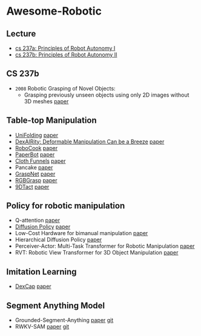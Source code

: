 # Awesome-Robotic
## Lecture
- [cs 237a: Principles of Robot Autonomy I](https://stanfordasl.github.io/PoRA-I/aa274a_aut2223/)
- [cs 237b: Principles of Robot Autonomy II](http://web.stanford.edu/class/cs237b/)

## CS 237b
- `2008` Robotic Grasping of Novel Objects:
  - Grasping previously unseen objects using only 2D images without 3D meshes [paper](https://proceedings.neurips.cc/paper_files/paper/2006/file/22722a343513ed45f14905eb07621686-Paper.pdf)

## Table-top Manipulation
- [UniFolding](https://unifolding.robotflow.ai/) [paper](https://arxiv.org/abs/2311.01267)
- [DexAIRity: Deformable Manipulation Can be a Breeze](https://dextairity.cs.columbia.edu) [paper](https://arxiv.org/abs/2203.01197)
- [RoboCook](https://hshi74.github.io/robocook/) [paper](https://arxiv.org/abs/2306.14447)
- [PaperBot](https://paperbot.cs.columbia.edu/) [paper](https://arxiv.org/abs/2403.09566)
- [Cloth Funnels](https://clothfunnels.cs.columbia.edu/) [paper](https://ieeexplore.ieee.org/abstract/document/10161546)
- Pancake [paper](https://arxiv.org/abs/2407.01755)
- [GraspNet](https://graspnet.net/anygrasp.html) [paper](https://arxiv.org/abs/2212.08333)
- [RGBGrasp](https://sites.google.com/view/rgbgrasp) [paper](https://arxiv.org/abs/2311.16592)
- [9DTact](https://linchangyi1.github.io/9DTact/) [paper](https://arxiv.org/abs/2308.14277)

## Policy for robotic manipulation

- Q-attention [paper](http://arxiv.org/abs/2105.14829)
- [Diffusion Policy](https://diffusion-policy.cs.columbia.edu/) [paper](http://arxiv.org/abs/2303.04137)
- Low-Cost Hardware for bimanual manipulation [paper](http://arxiv.org/abs/2304.13705)
- Hierarchical Diffusion Policy [paper](http://arxiv.org/abs/2403.03890)
- Perceiver-Actor: Multi-Task Transformer for Robotic Manipulation [paper](http://arxiv.org/abs/2209.05451)
- RVT: Robotic View Transformer for 3D Object Manipulation [paper](http://arxiv.org/abs/2306.14896)

## Imitation Learning
- [DexCap](https://dex-cap.github.io/) [paper](https://arxiv.org/abs/2403.07788)

## Segment Anything Model
- Grounded-Segment-Anything [paper](https://arxiv.org/abs/2401.14159) [git](https://github.com/IDEA-Research/Grounded-Segment-Anything)
- RWKV-SAM [paper](https://arxiv.org/abs/2406.19369) [git](https://github.com/HarborYuan/ovsam?tab=readme-ov-file)
